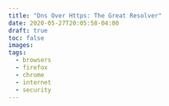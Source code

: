 ```yaml
---
title: "Dns Over Https: The Great Resolver"
date: 2020-05-27T20:05:58-04:00
draft: true
toc: false
images:
tags: 
  - browsers
  - firefox
  - chrome
  - internet
  - security
---
```



